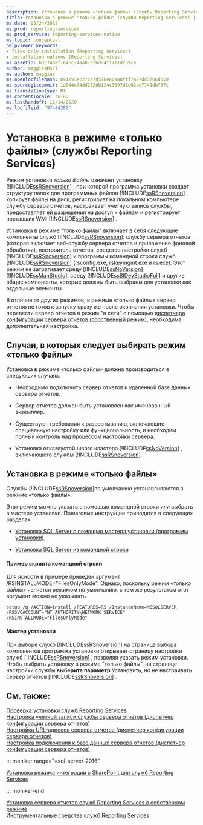 ```yaml
---
description: Установка в режиме «только файлы» (службы Reporting Services)
title: Установка в режиме "только файлы" (службы Reporting Services) | Документы Майкрософт
ms.date: 05/24/2018
ms.prod: reporting-services
ms.prod_service: reporting-services-native
ms.topic: conceptual
helpviewer_keywords:
- files-only installation [Reporting Services]
- installation options [Reporting Services]
ms.assetid: bdc74a8f-046c-4aa0-bfbd-4f1711dfb9ce
author: maggiesMSFT
ms.author: maggies
ms.openlocfilehash: 891293ec27ca78578ea0aa8fff7a27dd3706d059
ms.sourcegitcommit: 1a544cf4dd2720b124c3697d1e62ae7741db757c
ms.translationtype: HT
ms.contentlocale: ru-RU
ms.lasthandoff: 12/14/2020
ms.locfileid: "97484286"
---
```

# <a name="files-only-installation-reporting-services"></a>Установка в режиме «только файлы» (службы Reporting Services)
  Режим установки *только файлы* означает установку [!INCLUDE[ssRSnoversion](../../includes/ssrsnoversion-md.md)] , при которой программа установки создает структуру папок для программных файлов [!INCLUDE[ssRSnoversion](../../includes/ssrsnoversion-md.md)] , копирует файлы на диск, регистрирует на локальном компьютере службу сервера отчетов, настраивает учетную запись службы, предоставляет ей разрешения на доступ к файлам и регистрирует поставщик WMI [!INCLUDE[ssRSnoversion](../../includes/ssrsnoversion-md.md)] .  
  
 Установка в режиме "только файлы" включает в себя следующие компоненты служб [!INCLUDE[ssRSnoversion](../../includes/ssrsnoversion-md.md)]: службу сервера отчетов (которая включает веб-службу сервера отчетов и приложение фоновой обработки), построитель отчетов, средство настройки служб [!INCLUDE[ssRSnoversion](../../includes/ssrsnoversion-md.md)] и программы командной строки служб [!INCLUDE[ssRSnoversion](../../includes/ssrsnoversion-md.md)] (rsconfig.exe, rskeymgmt.exe и rs.exe). Этот режим не затрагивает среду [!INCLUDE[ssNoVersion](../../includes/ssnoversion-md.md)] [!INCLUDE[ssManStudio](../../includes/ssmanstudio-md.md)], среду [!INCLUDE[ssBIDevStudioFull](../../includes/ssbidevstudiofull-md.md)] и другие общие компоненты, которые должны быть выбраны для установки как отдельные элементы.  
  
 В отличие от других режимов, в режиме «только файлы» сервер отчетов не готов к запуску сразу же после окончания установки. Чтобы перевести сервер отчетов в режим "в сети" с помощью [диспетчера конфигурации сервера отчетов (собственный режим)](../../reporting-services/install-windows/reporting-services-configuration-manager-native-mode.md), необходима дополнительная настройка.  
  
## <a name="when-to-select-files-only-installation-mode"></a>Случаи, в которых следует выбирать режим «только файлы»  
 Установка в режиме «только файлы» должна производиться в следующих случаях.  
  
-   Необходимо подключить сервер отчетов к удаленной базе данных сервера отчетов.  
  
-   Сервер отчетов должен быть установлен как именованный экземпляр.  
  
-   Существуют требования к развертыванию, включающие специальную настройку или функциональность, и необходим полный контроль над процессом настройки сервера.  
  
-   Установка отказоустойчивого кластера [!INCLUDE[ssNoVersion](../../includes/ssnoversion-md.md)] , включающего службы [!INCLUDE[ssRSnoversion](../../includes/ssrsnoversion-md.md)].  
  
## <a name="how-to-perform-a-files-only-installation"></a>Установка в режиме «только файлы»  
 Службы [!INCLUDE[ssRSnoversion](../../includes/ssrsnoversion-md.md)]по умолчанию устанавливаются в режиме «только файлы».  
  
 Этот режим можно указать с помощью командной строки или выбрать в мастере установки. Пошаговые инструкции приводятся в следующих разделах.  
  
-   [Установка SQL Server с помощью мастера установки (программы установки)](../../database-engine/install-windows/install-sql-server-from-the-installation-wizard-setup.md).  
  
-   [Установка SQL Server из командной строки](../../database-engine/install-windows/install-sql-server-from-the-command-prompt.md)  
  
#### <a name="example-command-line-script"></a>Пример скрипта командной строки  
 Для ясности в примере приведен аргумент /RSINSTALLMODE="FilesOnlyMode". Однако, поскольку режим «только файлы» является режимом по умолчанию, с тем же результатом этот аргумент можно не указывать.  
  
```  
setup /q /ACTION=install /FEATURES=RS /InstanceName=MSSQLSERVER /RSSVCACCOUNT="NT AUTHORITY\NETWORK SERVICE" /RSINSTALLMODE="FilesOnlyMode"  
```  
  
#### <a name="installation-wizard"></a>Мастер установки  
 При выборе служб [!INCLUDE[ssRSnoversion](../../includes/ssrsnoversion-md.md)] на странице выбора компонентов программа установки открывает страницу настройки служб [!INCLUDE[ssRSnoversion](../../includes/ssrsnoversion-md.md)] , позволяя указать режим установки. Чтобы выбрать установку в режиме "только файлы", на странице настройки службы **выберите параметр** Установить, но не настраивать сервер отчетов [!INCLUDE[ssRSnoversion](../../includes/ssrsnoversion-md.md)] .  
  
## <a name="see-also"></a>См. также:  
 [Проверка установки служб Reporting Services](../../reporting-services/install-windows/verify-a-reporting-services-installation.md)   
 [Настройка учетной записи службы сервера отчетов (диспетчер конфигурации сервера отчетов)](../../reporting-services/install-windows/configure-the-report-server-service-account-ssrs-configuration-manager.md)   
 [Настройка URL-адресов сервера отчетов (диспетчер конфигурации сервера отчетов)](../../reporting-services/install-windows/configure-report-server-urls-ssrs-configuration-manager.md)   
 [Настройка подключения к базе данных сервера отчетов (диспетчер конфигурации сервера отчетов)](../../reporting-services/install-windows/configure-a-report-server-database-connection-ssrs-configuration-manager.md)   

::: moniker range="=sql-server-2016"

 [Установка режима интеграции с SharePoint для служб Reporting Services](../../reporting-services/install-windows/install-reporting-services-sharepoint-mode.md)   

::: moniker-end

 [Установка сервера отчетов служб Reporting Services в собственном режиме](~/reporting-services/install-windows/install-reporting-services-native-mode-report-server.md)   
 [Инструментальные средства служб Reporting Services](../../reporting-services/tools/reporting-services-tools.md)  
  
  

